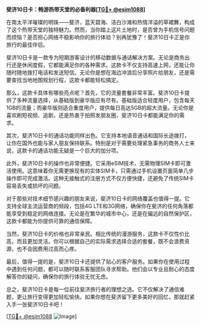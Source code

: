 **斐济10日卡：畅游热带天堂的必备利器[[TG💪+ @esim1088](https://t.me/s/esim1088)]**

在南太平洋璀璨的明珠——斐济，蓝天碧海、洁白沙滩和热情洋溢的草裙舞，构成了这个热带天堂的独特魅力。然而，当你踏上这片土地时，是否曾为手机信号问题而烦恼？是否担心网络不稳影响你的旅行体验？别再犹豫了！斐济10日卡正是你旅行的最佳伴侣。

斐济10日卡是一款专为短期游客设计的移动数据与通话解决方案。无论是商务出行还是休闲度假，它都能满足你的各种需求。这款卡不仅支持高速上网，还能让你随时随地拨打电话和发送短信。无论你是想在海边冲浪后分享照片给朋友，还是需要查找当地地图规划行程，这款卡都能轻松搞定。

那么，这款卡具体有哪些亮点呢？首先，它的流量套餐非常丰富。斐济10日卡提供了多种流量选择，从基础版到豪华版应有尽有。基础版适合轻度用户，包含每天1GB的流量；而豪华版则适合重度用户，提供每日高达5GB的超大流量。无论你是喜欢刷短视频、追剧，还是热衷于拍照发朋友圈，斐济10日卡都能满足你的需求。

其次，斐济10日卡的通话功能同样出色。它支持本地语音通话和国际长途拨打，让你在国外也能与家人朋友保持联系。特别是对于需要处理紧急事务的商务人士来说，这款卡的通话功能无疑是一个巨大的加分项。

此外，斐济10日卡的操作也非常便捷。它采用eSIM技术，无需物理SIM卡即可激活使用。这意味着你无需更换现有的实体SIM卡，只需通过手机设置页面简单几步操作即可完成激活。这种无接触式的注册方式不仅方便快捷，还避免了传统SIM卡容易丢失或损坏的问题。

对于那些对技术细节感兴趣的朋友来说，斐济10日卡的网络覆盖也值得一提。它支持全球主流运营商的频段，包括4G LTE和3G网络，确保你在斐济的任何角落都能享受到稳定的网络连接。无论是在繁华的城市中心，还是在偏远的自然保护区，这款卡都能为你提供可靠的通信保障。

当然，斐济10日卡的价格也非常亲民。相比传统的漫游服务，这款卡不仅性价比高，而且更加灵活。你可以根据自己的实际需求选择合适的套餐，既不会浪费资源，也不会因费用过高而心疼。

最后，值得一提的是，斐济10日卡还提供了贴心的客户服务。如果你在使用过程中遇到任何问题，都可以随时联系客服团队寻求帮助。他们会以专业且耐心的态度解答你的疑问，确保你的旅行体验无忧无虑。

总之，斐济10日卡是每一位前往斐济旅行者的理想之选。它不仅解决了通信难题，更让旅行变得更加轻松愉快。如果你想在斐济留下更多美好的回忆，那就赶紧入手一张斐济10日卡吧！

[[TG💪+ @esim1088](https://t.me/s/esim1088) ![Image](https://i.postimg.cc/4NQfJmqS/Snipaste-2025-05-13-00-14-12.png)]